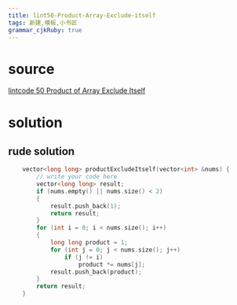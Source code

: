 ```yaml
---
title: lint50-Product-Array-Exclude-itself
tags: 新建,模板,小书匠
grammar_cjkRuby: true
---
```


# source

[lintcode 50 Product of Array Exclude Itself]()
# solution

## rude solution

```cpp
    vector<long long> productExcludeItself(vector<int> &nums) {
        // write your code here
        vector<long long> result;
        if (nums.empty() || nums.size() < 2)
        {
            result.push_back(1);
            return result;
        }
        for (int i = 0; i < nums.size(); i++)
        {
            long long product = 1;
            for (int j = 0; j < nums.size(); j++)
                if (j != i)
                    product *= nums[j];
            result.push_back(product);
        }
        return result;
    }
```